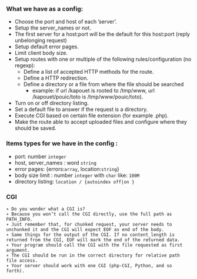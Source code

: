### What we have as a config:

- Choose the port and host of each ’server’.
- Setup the server_names or not.
- The first server for a host:port will be the default for this host:port (reply unbelonging request)
- Setup default error pages.
- Limit client body size.
- Setup routes with one or multiple of the following rules/configuration (no regexp):
    + Define a list of accepted HTTP methods for the route.
    + Define a HTTP redirection.
    + Define a directory or a file from where the file should be searched
        * example: if url /kapouet is rooted to /tmp/www, url /kapouet/pouic/toto is /tmp/www/pouic/toto).
- Turn on or off directory listing.
- Set a default file to answer if the request is a directory.
- Execute CGI based on certain file extension (for example .php).
- Make the route able to accept uploaded files and configure where they should be saved.


### Items types for we have in the config :

- port: number `integer`
- host, server_names : word `string`
- error pages: {errors:`array`, location:`string`}
- body size limit : number `integer` with `char` like: `100M`
- directory listing: `location / {autoindex off|on }`

### CGI
    ∗ Do you wonder what a CGI is?
    ∗ Because you won’t call the CGI directly, use the full path as PATH_INFO.
    ∗ Just remember that, for chunked request, your server needs to unchunked it and the CGI will expect EOF as end of the body.
    ∗ Same things for the output of the CGI. If no content_length is returned from the CGI, EOF will mark the end of the returned data.
    ∗ Your program should call the CGI with the file requested as first argument.
    ∗ The CGI should be run in the correct directory for relative path file access.
    ∗ Your server should work with one CGI (php-CGI, Python, and so forth).
